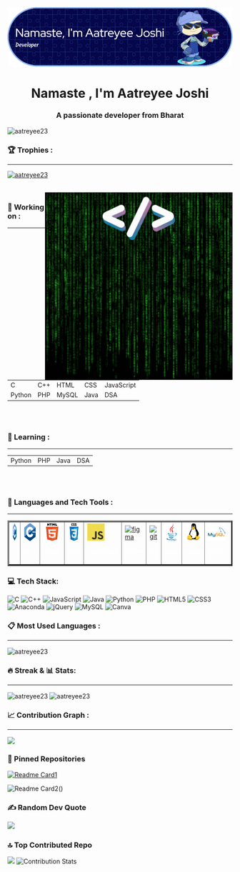 <p>
  <img src="Aatreyee-header.png" alt="Aatreyee Joshi"> 
</p>  
   
<h1 align="center">Namaste , I'm Aatreyee Joshi</h1>   
<h3 align="center">A passionate developer from Bharat</h3>   
                             
<p align="left"> 
  <img src="https://komarev.com/ghpvc/?username=aatreyee23&label=Profile%20views&color=0e75b6&style=flat" alt="aatreyee23" /> 
</p>  

<h3 align="left">🏆 Trophies : </h3>
<hr></hr>

<p align="left"> <a href="https://github.com/ryo-ma/github-profile-trophy">
  <img src="https://github-profile-trophy.vercel.app/?username=aatreyee23&theme=darkhub&no-Frame=False&row=1&&margin-w=20&no-bg=True" alt="aatreyee23" /></a> 
</p> 
 
<br>

<img src="https://github.com/Aatreyee23/Aatreyee23/blob/main/Aatreyee%20Joshi.gif" width="420px" height="420px" align="right">

<h3 align="left">🔭 Working on :</h3>
<hr></hr>
<p align="center">
  <b> 
  <table>
    <tr>
      <td>C</td>
      <td>C++</td>
      <td>HTML</td>
      <td>CSS</td>
      <td>JavaScript</td>
    </tr>
    <tr>
      <td>Python</td>
      <td>PHP</td>
      <td>MySQL</td>
      <td>Java</td>
      <td>DSA</td>
    </tr>
  </table>
</b>
</p>
<br><br>
  
<h3 align="left">🌱 Learning :</h3>
<hr></hr>
<p align="center">
<b>
 <table>
   <tr>
     <td>Python</td>
     <td>PHP</td>
     <td>Java</td>
     <td>DSA</td>
   </tr>
 </table>
</b>
</p> 

<br><br>

<h3 align="left">🚀 Languages and Tech Tools :</h3>
<hr></hr>

<p align="center"> 
  <table border=3 >
    <tr>
      <td>
        <a href="https://www.cprogramming.com/" target="_blank" rel="noreferrer"> <img src="https://raw.githubusercontent.com/devicons/devicon/master/icons/c/c-original.svg" alt="c" width="40" height="40"/> </a>
        <p style="color:white">C</p>
      </td>
      <td>
        <a href="https://www.w3schools.com/cpp/" target="_blank" rel="noreferrer"> <img src="https://raw.githubusercontent.com/devicons/devicon/master/icons/cplusplus/cplusplus-original.svg" alt="cplusplus" width="40" height="40"/> </a> 
        <p style="color:white">C++</p>
      </td>
      <td>
        <a href="https://www.w3.org/html/" target="_blank" rel="noreferrer"> <img src="https://raw.githubusercontent.com/devicons/devicon/master/icons/html5/html5-original-wordmark.svg" alt="html5" width="40" height="40"/> </a>
        <p style="color:white">HTML</p>
      </td>
      <td>
        <a href="https://www.w3schools.com/css/" target="_blank" rel="noreferrer"> <img src="https://raw.githubusercontent.com/devicons/devicon/master/icons/css3/css3-original-wordmark.svg" alt="css3" width="40" height="40"/> </a>
        <p style="color:white">CSS</p>
      </td>
      <td>
        <a href="https://developer.mozilla.org/en-US/docs/Web/JavaScript" target="_blank" rel="noreferrer"> <img src="https://raw.githubusercontent.com/devicons/devicon/master/icons/javascript/javascript-original.svg" alt="javascript" width="40" height="40"/></a> 
        <p style="color:white">JavaScript</p>
      </td>
      <td>
        <a href="https://www.figma.com/" target="_blank" rel="noreferrer"> <img src="https://www.vectorlogo.zone/logos/figma/figma-icon.svg" alt="figma" width="40" height="40"/> </a> 
        <p style="color:white">Figma</p>
      </td>
      <td>
        <a href="https://git-scm.com/" target="_blank" rel="noreferrer"> <img src="https://www.vectorlogo.zone/logos/git-scm/git-scm-icon.svg" alt="git" width="40" height="40"/> </a> 
        <p style="color:white">Git</p>
      </td>
      <td>
        <a href="https://www.java.com" target="_blank" rel="noreferrer"> <img src="https://raw.githubusercontent.com/devicons/devicon/master/icons/java/java-original.svg" alt="java" width="40" height="40"/> </a>
        <p style="color:white">Java</p>
      </td>
      <td>
        <a href="https://www.linux.org/" target="_blank" rel="noreferrer"> <img src="https://raw.githubusercontent.com/devicons/devicon/master/icons/linux/linux-original.svg" alt="linux" width="40" height="40"/> </a> 
        <p style="color:white">Linux</p>
      </td>
      <td>
        <a href="https://www.mysql.com/" target="_blank" rel="noreferrer"> <img src="https://raw.githubusercontent.com/devicons/devicon/master/icons/mysql/mysql-original-wordmark.svg" alt="mysql" width="40" height="40"/> </a>
        <p style="color:white">MySQL</p>
      </td>
      <td>
        <a href="https://www.php.net" target="_blank" rel="noreferrer"> <img src="https://raw.githubusercontent.com/devicons/devicon/master/icons/php/php-original.svg" alt="php" width="40" height="40"/> </a> 
        <p style="color:white">PHP</p>
      </td>
      <td>
        <a href="https://www.python.org" target="_blank" rel="noreferrer"> <img src="https://raw.githubusercontent.com/devicons/devicon/master/icons/python/python-original.svg" alt="python" width="40" height="40"/> </a>
        <p style="color:white">Python</p>
      </td>
      </tr>
  </table>
</p> 

### 💻 Tech Stack:
![C](https://img.shields.io/badge/c-%2300599C.svg?style=for-the-badge&logo=c&logoColor=white) ![C++](https://img.shields.io/badge/c++-%2300599C.svg?style=for-the-badge&logo=c%2B%2B&logoColor=white) ![JavaScript](https://img.shields.io/badge/javascript-%23323330.svg?style=for-the-badge&logo=javascript&logoColor=%23F7DF1E) ![Java](https://img.shields.io/badge/java-%23ED8B00.svg?style=for-the-badge&logo=openjdk&logoColor=white) ![Python](https://img.shields.io/badge/python-3670A0?style=for-the-badge&logo=python&logoColor=ffdd54) ![PHP](https://img.shields.io/badge/php-%23777BB4.svg?style=for-the-badge&logo=php&logoColor=white) ![HTML5](https://img.shields.io/badge/html5-%23E34F26.svg?style=for-the-badge&logo=html5&logoColor=white) ![CSS3](https://img.shields.io/badge/css3-%231572B6.svg?style=for-the-badge&logo=css3&logoColor=white) ![Anaconda](https://img.shields.io/badge/Anaconda-%2344A833.svg?style=for-the-badge&logo=anaconda&logoColor=white) ![jQuery](https://img.shields.io/badge/jquery-%230769AD.svg?style=for-the-badge&logo=jquery&logoColor=white) ![MySQL](https://img.shields.io/badge/mysql-%2300000f.svg?style=for-the-badge&logo=mysql&logoColor=white) ![Canva](https://img.shields.io/badge/Canva-%2300C4CC.svg?style=for-the-badge&logo=Canva&logoColor=white)

<h3 align="left">📋 Most Used Languages :</h3>
<hr></hr>
<p>
  <img align="center" src="https://github-readme-stats.vercel.app/api/top-langs?username=aatreyee23&show_icons=true&locale=en&layout=normal&hide_border=true&theme=tokyonight" alt="aatreyee23" />
</p>

<h3 align="left">🔥 Streak & 📊 Stats:</h3>
<hr></hr>
<p>
  <img align="center" src="https://github-readme-streak-stats.herokuapp.com/?user=aatreyee23&hide_border=true&theme=tokyonight&card_width=400" alt="aatreyee23" />
  <img align="center" src="https://github-readme-stats.vercel.app/api?username=aatreyee23&show_icons=true&theme=tokyonight&hide_border=true&rank_icon=github&locale=en&card_width=400" alt="aatreyee23" />
</p>

<h3 align="left">📈 Contribution Graph :</h3>
<hr></hr>

<p>
  <img align="center" src="https://github-readme-activity-graph.vercel.app/graph?username=Aatreyee23&theme=tokyo-night&hide_border=true" />
</p> 

### 📌 Pinned Repositories

[![Readme Card1](https://github-readme-stats.vercel.app/api/pin/?username=aatreyee23&repo=cityscape_challenge_game&show_owner=true&theme=tokyonight)](https://github.com/Aatreyee23/Cityscape_Challenge_Game)

![Readme Card2](https://github-readme-stats.vercel.app/api/pin/?username=aatreyee23&repo=word_search&show_owner=true&theme=tokyonight)()



### ✍️ Random Dev Quote
![](https://quotes-github-readme.vercel.app/api?type=horizontal&theme=tokyonight)

### 🔝 Top Contributed Repo
![](https://github-contributor-stats.vercel.app/api?username=aatreyee23&limit=5&theme=tokyonight&combine_all_yearly_contributions=true)   ![Contribution Stats](https://github-contribution-stats.vercel.app/api/?username=aatreyee23&theme=tokyonight)


